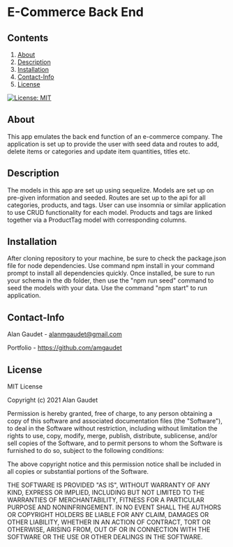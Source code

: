 # E-Commerce Back End

## Contents
1. [About](#About)
2. [Description](#Description)
3. [Installation](#Installation)
4. [Contact-Info](#Contact-Info)
5. [License](#License)

[![License: MIT](https://img.shields.io/badge/License-MIT-yellow.svg)](https://opensource.org/licenses/MIT)

## About
This app emulates the back end function of an e-commerce company. The application is set up to provide the user with seed data and routes to add, delete items or categories and update item quantities, titles etc.

## Description
The models in this app are set up using sequelize. Models are set up on pre-given information and seeded. Routes are set up to the api for all categories, products, and tags. User can use insomnia or similar application to use CRUD functionality for each model. Products and tags are linked together via a ProductTag model with corresponding columns.


## Installation
After cloning repository to your machine, be sure to check the package.json file for node dependencies. Use command npm install in your command prompt to install all dependencies quickly. Once installed, be sure to run your schema in the db folder, then use the "npm run seed" command to seed the models with your data. Use the command "npm start" to run application.


## Contact-Info
Alan Gaudet - <alanmgaudet@gmail.com>

Portfolio - <https://github.com/amgaudet>

## License
MIT License

Copyright (c) 2021 Alan Gaudet

Permission is hereby granted, free of charge, to any person obtaining a copy
of this software and associated documentation files (the "Software"), to deal
in the Software without restriction, including without limitation the rights
to use, copy, modify, merge, publish, distribute, sublicense, and/or sell
copies of the Software, and to permit persons to whom the Software is
furnished to do so, subject to the following conditions:

The above copyright notice and this permission notice shall be included in all
copies or substantial portions of the Software.

THE SOFTWARE IS PROVIDED "AS IS", WITHOUT WARRANTY OF ANY KIND, EXPRESS OR
IMPLIED, INCLUDING BUT NOT LIMITED TO THE WARRANTIES OF MERCHANTABILITY,
FITNESS FOR A PARTICULAR PURPOSE AND NONINFRINGEMENT. IN NO EVENT SHALL THE
AUTHORS OR COPYRIGHT HOLDERS BE LIABLE FOR ANY CLAIM, DAMAGES OR OTHER
LIABILITY, WHETHER IN AN ACTION OF CONTRACT, TORT OR OTHERWISE, ARISING FROM,
OUT OF OR IN CONNECTION WITH THE SOFTWARE OR THE USE OR OTHER DEALINGS IN THE
SOFTWARE.
